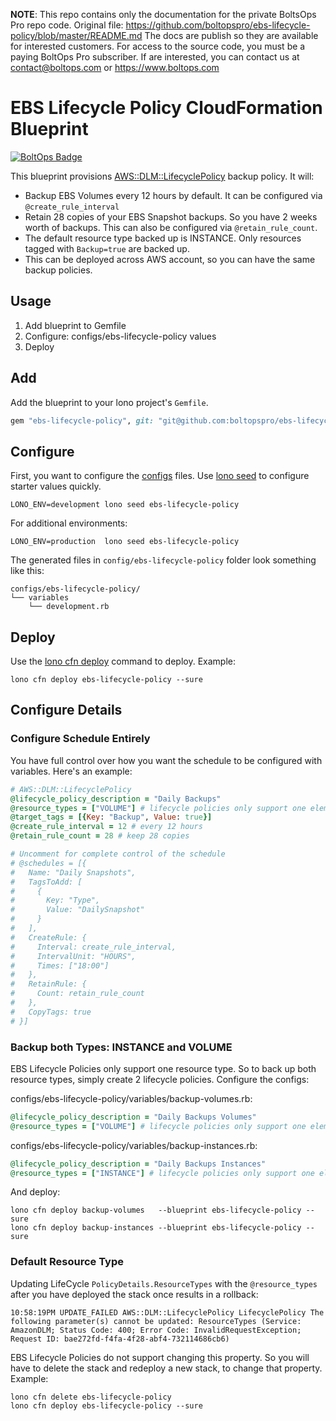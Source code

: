 <!-- note marker start -->
**NOTE**: This repo contains only the documentation for the private BoltsOps Pro repo code.
Original file: https://github.com/boltopspro/ebs-lifecycle-policy/blob/master/README.md
The docs are publish so they are available for interested customers.
For access to the source code, you must be a paying BoltOps Pro subscriber.
If are interested, you can contact us at contact@boltops.com or https://www.boltops.com

<!-- note marker end -->

# EBS Lifecycle Policy CloudFormation Blueprint

[![BoltOps Badge](https://img.boltops.com/boltops/badges/boltops-badge.png)](https://www.boltops.com)

This blueprint provisions [AWS::DLM::LifecyclePolicy](https://docs.aws.amazon.com/AWSCloudFormation/latest/UserGuide/aws-resource-dlm-lifecyclepolicy.html#cfn-dlm-lifecyclepolicy-description) backup policy.  It will:

* Backup EBS Volumes every 12 hours by default. It can be configured via `@create_rule_interval`
* Retain 28 copies of your EBS Snapshot backups. So you have 2 weeks worth of backups. This can also be configured via `@retain_rule_count`.
* The default resource type backed up is INSTANCE. Only resources tagged with `Backup=true` are backed up.
* This can be deployed across AWS account, so you can have the same backup policies.

## Usage

1. Add blueprint to Gemfile
2. Configure: configs/ebs-lifecycle-policy values
3. Deploy

## Add

Add the blueprint to your lono project's `Gemfile`.

```ruby
gem "ebs-lifecycle-policy", git: "git@github.com:boltopspro/ebs-lifecycle-policy.git"
```

## Configure

First, you want to configure the [configs](https://lono.cloud/docs/core/configs/) files. Use [lono seed](https://lono.cloud/reference/lono-seed/) to configure starter values quickly.

    LONO_ENV=development lono seed ebs-lifecycle-policy

For additional environments:

    LONO_ENV=production  lono seed ebs-lifecycle-policy

The generated files in `config/ebs-lifecycle-policy` folder look something like this:

    configs/ebs-lifecycle-policy/
    └── variables
        └── development.rb

## Deploy

Use the [lono cfn deploy](http://lono.cloud/reference/lono-cfn-deploy/) command to deploy. Example:

    lono cfn deploy ebs-lifecycle-policy --sure

## Configure Details

### Configure Schedule Entirely

You have full control over how you want the schedule to be configured with variables. Here's an example:

```ruby
# AWS::DLM::LifecyclePolicy
@lifecycle_policy_description = "Daily Backups"
@resource_types = ["VOLUME"] # lifecycle policies only support one element, so ["INSTANCE"] or ["VOLUME"]
@target_tags = [{Key: "Backup", Value: true}]
@create_rule_interval = 12 # every 12 hours
@retain_rule_count = 28 # keep 28 copies

# Uncomment for complete control of the schedule
# @schedules = [{
#   Name: "Daily Snapshots",
#   TagsToAdd: [
#     {
#       Key: "Type",
#       Value: "DailySnapshot"
#     }
#   ],
#   CreateRule: {
#     Interval: create_rule_interval,
#     IntervalUnit: "HOURS",
#     Times: ["18:00"]
#   },
#   RetainRule: {
#     Count: retain_rule_count
#   },
#   CopyTags: true
# }]
```

### Backup both Types: INSTANCE and VOLUME

EBS Lifecycle Policies only support one resource type. So to back up both resource types, simply create 2 lifecycle policies. Configure the configs:

configs/ebs-lifecycle-policy/variables/backup-volumes.rb:

```ruby
@lifecycle_policy_description = "Daily Backups Volumes"
@resource_types = ["VOLUME"] # lifecycle policies only support one element, so ["INSTANCE"] or ["VOLUME"]
```

configs/ebs-lifecycle-policy/variables/backup-instances.rb:

```ruby
@lifecycle_policy_description = "Daily Backups Instances"
@resource_types = ["INSTANCE"] # lifecycle policies only support one element, so ["INSTANCE"] or ["VOLUME"]
```

And deploy:

    lono cfn deploy backup-volumes   --blueprint ebs-lifecycle-policy --sure
    lono cfn deploy backup-instances --blueprint ebs-lifecycle-policy --sure

### Default Resource Type

Updating LifeCycle `PolicyDetails.ResourceTypes` with the `@resource_types` after you have deployed the stack once results in a rollback:

    10:58:19PM UPDATE_FAILED AWS::DLM::LifecyclePolicy LifecyclePolicy The following parameter(s) cannot be updated: ResourceTypes (Service: AmazonDLM; Status Code: 400; Error Code: InvalidRequestException; Request ID: bae272fd-f4fa-4f28-abf4-732114686cb6)

EBS Lifecycle Policies do not support changing this property. So you will have to delete the stack and redeploy a new stack, to change that property. Example:

    lono cfn delete ebs-lifecycle-policy
    lono cfn deploy ebs-lifecycle-policy --sure
